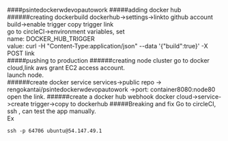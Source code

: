 ####psintedockerwdevopautowork
#####adding docker hub
######creating dockerbuild
dockerhub->settings->linkto github account  
build->enable trigger  copy trigger link  
go to circleCI->environment variables, set  
name: DOCKER_HUB_TRIGGER  
value: curl -H "Content-Type:application/json" --data '{"build":true}' -X POST link  
#####pushing to production
######creating node cluster
go to docker cloud,link aws grant EC2 access account.  
launch node.  
######create docker service
services->public repo -> rengokantai/psintedockerwdevopautowork ->port: container8080:node80  
open the link.
######create a docker hub webhook
docker cloud->service->create trigger->copy to dockerhub
#####Breaking and fix
Go to circleCI, ssh , can test the app manually.  
Ex
```
ssh -p 64706 ubuntu@54.147.49.1
```
